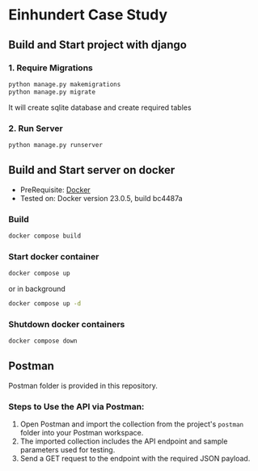 # Einhundert Case Study

## Build and Start project with django

### 1. Require Migrations 
```bash
python manage.py makemigrations
python manage.py migrate
```
It will create sqlite database and create required tables

### 2. Run Server
```bash
python manage.py runserver
```

## Build and Start server on docker

- PreRequisite: [Docker](https://docs.docker.com/engine/install/) 
- Tested on: Docker version 23.0.5, build bc4487a

### Build

```bash
docker compose build
```

### Start docker container

```bash
docker compose up
```

or in background

```bash
docker compose up -d
```

### Shutdown docker containers

```bash
docker compose down
```

## Postman

Postman folder is provided in this repository.

### Steps to Use the API via Postman:

1. Open Postman and import the collection from the project's `postman` folder into your Postman workspace.
2. The imported collection includes the API endpoint and sample parameters used for testing.
3. Send a GET request to the endpoint with the required JSON payload.





